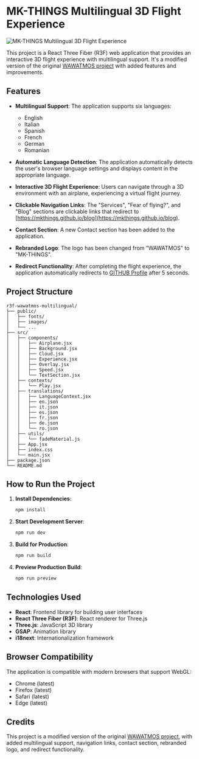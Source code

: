 # MK-THINGS Multilingual 3D Flight Experience

![MK-THINGS Multilingual 3D Flight Experience](https://github.com/MKTHINGS/multilanguage-flight/blob/main/public/images/preview_low.gif?raw=true)

This project is a React Three Fiber (R3F) web application that provides an interactive 3D flight experience with multilingual support. It's a modified version of the original [WAWATMOS project](https://github.com/wass08/r3f-wawatmos-final) with added features and improvements.

## Features

- **Multilingual Support**: The application supports six languages:
  - English
  - Italian
  - Spanish
  - French
  - German
  - Romanian

- **Automatic Language Detection**: The application automatically detects the user's browser language settings and displays content in the appropriate language.

- **Interactive 3D Flight Experience**: Users can navigate through a 3D environment with an airplane, experiencing a virtual flight journey.

- **Clickable Navigation Links**: The "Services", "Fear of flying?", and "Blog" sections are clickable links that redirect to [https://mkthings.github.io/blog](https://mkthings.github.io/blog).

- **Contact Section**: A new Contact section has been added to the application.

- **Rebranded Logo**: The logo has been changed from "WAWATMOS" to "MK-THINGS".

- **Redirect Functionality**: After completing the flight experience, the application automatically redirects to [GITHUB Profile](https://github.com/mkthings) after 5 seconds.

## Project Structure

```
r3f-wawatmos-multilingual/
├── public/
│   ├── fonts/
│   ├── images/
│   └── ...
├── src/
│   ├── components/
│   │   ├── Airplane.jsx
│   │   ├── Background.jsx
│   │   ├── Cloud.jsx
│   │   ├── Experience.jsx
│   │   ├── Overlay.jsx
│   │   ├── Speed.jsx
│   │   └── TextSection.jsx
│   ├── contexts/
│   │   └── Play.jsx
│   ├── translations/
│   │   ├── LanguageContext.jsx
│   │   ├── en.json
│   │   ├── it.json
│   │   ├── es.json
│   │   ├── fr.json
│   │   ├── de.json
│   │   └── ro.json
│   ├── utils/
│   │   └── fadeMaterial.js
│   ├── App.jsx
│   ├── index.css
│   └── main.jsx
├── package.json
└── README.md
```

## How to Run the Project

1. **Install Dependencies**:
   ```bash
   npm install
   ```

2. **Start Development Server**:
   ```bash
   npm run dev
   ```

3. **Build for Production**:
   ```bash
   npm run build
   ```

4. **Preview Production Build**:
   ```bash
   npm run preview
   ```

## Technologies Used

- **React**: Frontend library for building user interfaces
- **React Three Fiber (R3F)**: React renderer for Three.js
- **Three.js**: JavaScript 3D library
- **GSAP**: Animation library
- **i18next**: Internationalization framework

## Browser Compatibility

The application is compatible with modern browsers that support WebGL:
- Chrome (latest)
- Firefox (latest)
- Safari (latest)
- Edge (latest)

## Credits

This project is a modified version of the original [WAWATMOS project](https://github.com/wass08/r3f-wawatmos-final), with added multilingual support, navigation links, contact section, rebranded logo, and redirect functionality.
